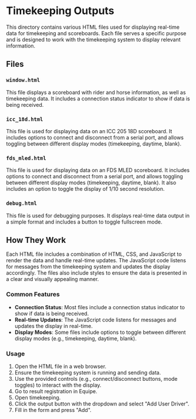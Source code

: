 # Timekeeping Outputs

This directory contains various HTML files used for displaying real-time data for timekeeping and scoreboards. Each file serves a specific purpose and is designed to work with the timekeeping system to display relevant information.

## Files

### `window.html`
This file displays a scoreboard with rider and horse information, as well as timekeeping data. It includes a connection status indicator to show if data is being received.

### `icc_18d.html`
This file is used for displaying data on an ICC 205 18D scoreboard. It includes options to connect and disconnect from a serial port, and allows toggling between different display modes (timekeeping, daytime, blank).

### `fds_mled.html`
This file is used for displaying data on an FDS MLED scoreboard. It includes options to connect and disconnect from a serial port, and allows toggling between different display modes (timekeeping, daytime, blank). It also includes an option to toggle the display of 1/10 second resolution.

### `debug.html`
This file is used for debugging purposes. It displays real-time data output in a simple format and includes a button to toggle fullscreen mode.

## How They Work

Each HTML file includes a combination of HTML, CSS, and JavaScript to render the data and handle real-time updates. The JavaScript code listens for messages from the timekeeping system and updates the display accordingly. The files also include styles to ensure the data is presented in a clear and visually appealing manner.

### Common Features
- **Connection Status**: Most files include a connection status indicator to show if data is being received.
- **Real-time Updates**: The JavaScript code listens for messages and updates the display in real-time.
- **Display Modes**: Some files include options to toggle between different display modes (e.g., timekeeping, daytime, blank).

### Usage
1. Open the HTML file in a web browser.
2. Ensure the timekeeping system is running and sending data.
3. Use the provided controls (e.g., connect/disconnect buttons, mode toggles) to interact with the display.
4. Go to result registration in Equipe.
5. Open timekeeping.
6. Click the output button with the dropdown and select "Add User Driver".
7. Fill in the form and press "Add".
